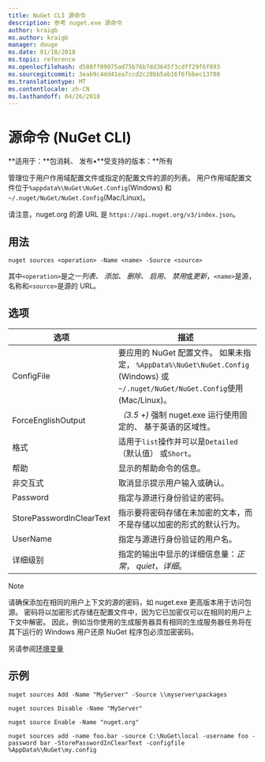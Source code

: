 ```yaml
---
title: NuGet CLI 源命令
description: 参考 nuget.exe 源命令
author: kraigb
ms.author: kraigb
manager: douge
ms.date: 01/18/2018
ms.topic: reference
ms.openlocfilehash: d588ff09075ad75b76b7dd3645f3cdff29f6f093
ms.sourcegitcommit: 3eab9c4dd41ea7ccd2c28bb5ab16f6fbbec13708
ms.translationtype: MT
ms.contentlocale: zh-CN
ms.lasthandoff: 04/26/2018
---
```

# <a name="sources-command-nuget-cli"></a>源命令 (NuGet CLI)

**适用于：**包消耗、 发布&bullet;**受支持的版本：**所有

管理位于用户作用域配置文件或指定的配置文件的源的列表。 用户作用域配置文件位于`%appdata%\NuGet\NuGet.Config`(Windows) 和`~/.nuget/NuGet/NuGet.Config`(Mac/Linux)。

请注意，nuget.org 的源 URL 是 `https://api.nuget.org/v3/index.json`。

## <a name="usage"></a>用法

```cli
nuget sources <operation> -Name <name> -Source <source>
```

其中`<operation>`是之一*列表、 添加、 删除、 启用、 禁用*或*更新*，`<name>`是源，名称和`<source>`是源的 URL。

## <a name="options"></a>选项

| 选项 | 描述 |
| --- | --- |
| ConfigFile | 要应用的 NuGet 配置文件。 如果未指定， `%AppData%\NuGet\NuGet.Config` (Windows) 或`~/.nuget/NuGet/NuGet.Config`使用 (Mac/Linux)。|
| ForceEnglishOutput | *（3.5 +)* 强制 nuget.exe 运行使用固定的、 基于英语的区域性。 |
| 格式 | 适用于`list`操作并可以是`Detailed`（默认值） 或`Short`。 |
| 帮助 | 显示的帮助命令的信息。 |
| 非交互式 | 取消显示提示用户输入或确认。 |
| Password | 指定与源进行身份验证的密码。 |
| StorePasswordInClearText | 指示要将密码存储在未加密的文本，而不是存储以加密的形式的默认行为。 |
| UserName | 指定与源进行身份验证的用户名。 |
| 详细级别 | 指定的输出中显示的详细信息量：*正常*， *quiet*，*详细*。 |

> [!Note]
> 请确保添加在相同的用户上下文的源的密码，如 nuget.exe 更高版本用于访问包源。 密码将以加密形式存储在配置文件中，因为它已加密仅可以在相同的用户上下文中解密。 因此，例如当你使用的生成服务器具有相同的生成服务器任务将在其下运行的 Windows 用户还原 NuGet 程序包必须加密密码。

另请参阅[环境变量](cli-ref-environment-variables.md)

## <a name="examples"></a>示例

```cli
nuget sources Add -Name "MyServer" -Source \\myserver\packages

nuget sources Disable -Name "MyServer"

nuget source Enable -Name "nuget.org"

nuget sources add -name foo.bar -source C:\NuGet\local -username foo -password bar -StorePasswordInClearText -configfile %AppData%\NuGet\my.config
```
